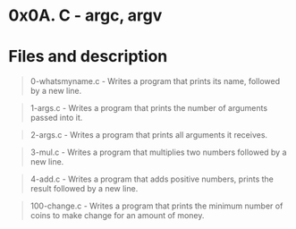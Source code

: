 # 0x0A. C - argc, argv

# Files and description

> 0-whatsmyname.c - Writes a program that prints its name, followed by a new line.

> 1-args.c - Writes a program that prints the number of arguments passed into it.

> 2-args.c - Writes a program that prints all arguments it receives.

> 3-mul.c - Writes a program that multiplies two numbers followed by a new line.

> 4-add.c - Writes a program that adds positive numbers, prints the result followed by a new line.

> 100-change.c - Writes a program that prints the minimum number of coins to make change for an amount of money.
